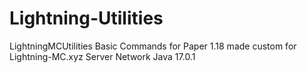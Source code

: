 # Lightning-Utilities
LightningMCUtilities 
Basic Commands for Paper 1.18 made custom for Lightning-MC.xyz Server Network
Java 17.0.1
